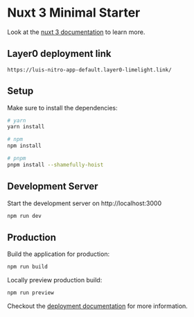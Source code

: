 # Nuxt 3 Minimal Starter

Look at the [nuxt 3 documentation](https://v3.nuxtjs.org) to learn more.

## Layer0 deployment link
```
https://luis-nitro-app-default.layer0-limelight.link/
```

## Setup

Make sure to install the dependencies:

```bash
# yarn
yarn install

# npm
npm install

# pnpm
pnpm install --shamefully-hoist
```

## Development Server

Start the development server on http://localhost:3000

```bash
npm run dev
```

## Production

Build the application for production:

```bash
npm run build
```

Locally preview production build:

```bash
npm run preview
```

Checkout the [deployment documentation](https://v3.nuxtjs.org/guide/deploy/presets) for more information.

